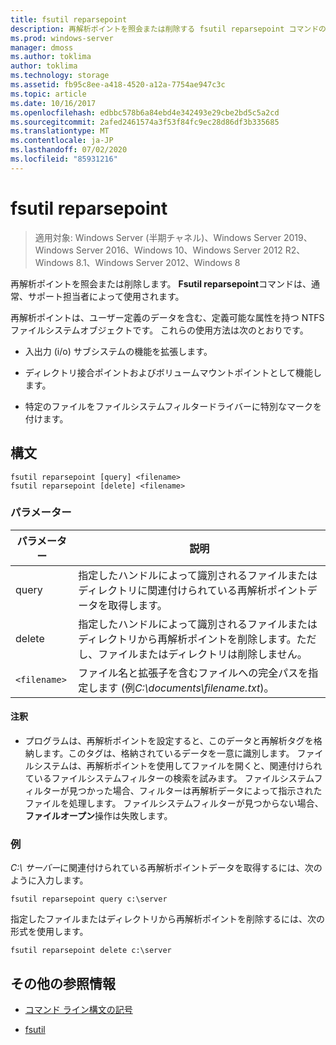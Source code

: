```yaml
---
title: fsutil reparsepoint
description: 再解析ポイントを照会または削除する fsutil reparsepoint コマンドの参照記事です。
ms.prod: windows-server
manager: dmoss
ms.author: toklima
author: toklima
ms.technology: storage
ms.assetid: fb95c8ee-a418-4520-a12a-7754ae947c3c
ms.topic: article
ms.date: 10/16/2017
ms.openlocfilehash: edbbc578b6a84ebd4e342493e29cbe2bd5c5a2cd
ms.sourcegitcommit: 2afed2461574a3f53f84fc9ec28d86df3b335685
ms.translationtype: MT
ms.contentlocale: ja-JP
ms.lasthandoff: 07/02/2020
ms.locfileid: "85931216"
---
```

# <a name="fsutil-reparsepoint"></a>fsutil reparsepoint

> 適用対象: Windows Server (半期チャネル)、Windows Server 2019、Windows Server 2016、Windows 10、Windows Server 2012 R2、Windows 8.1、Windows Server 2012、Windows 8

再解析ポイントを照会または削除します。  **Fsutil reparsepoint**コマンドは、通常、サポート担当者によって使用されます。

再解析ポイントは、ユーザー定義のデータを含む、定義可能な属性を持つ NTFS ファイルシステムオブジェクトです。 これらの使用方法は次のとおりです。

- 入出力 (i/o) サブシステムの機能を拡張します。

- ディレクトリ接合ポイントおよびボリュームマウントポイントとして機能します。

- 特定のファイルをファイルシステムフィルタードライバーに特別なマークを付けます。

## <a name="syntax"></a>構文

```
fsutil reparsepoint [query] <filename>
fsutil reparsepoint [delete] <filename>
```

### <a name="parameters"></a>パラメーター

| パラメーター | 説明 |
| --------- | ----------- |
| query | 指定したハンドルによって識別されるファイルまたはディレクトリに関連付けられている再解析ポイントデータを取得します。 |
| delete | 指定したハンドルによって識別されるファイルまたはディレクトリから再解析ポイントを削除します。ただし、ファイルまたはディレクトリは削除しません。 |
| `<filename>` | ファイル名と拡張子を含むファイルへの完全パスを指定します (例*C:\documents\filename.txt*)。 |

#### <a name="remarks"></a>注釈

- プログラムは、再解析ポイントを設定すると、このデータと再解析タグを格納します。このタグは、格納されているデータを一意に識別します。 ファイルシステムは、再解析ポイントを使用してファイルを開くと、関連付けられているファイルシステムフィルターの検索を試みます。 ファイルシステムフィルターが見つかった場合、フィルターは再解析データによって指示されたファイルを処理します。 ファイルシステムフィルターが見つからない場合、**ファイルオープン**操作は失敗します。

### <a name="examples"></a>例

*C:\ サーバー*に関連付けられている再解析ポイントデータを取得するには、次のように入力します。

```
fsutil reparsepoint query c:\server
```

指定したファイルまたはディレクトリから再解析ポイントを削除するには、次の形式を使用します。

```
fsutil reparsepoint delete c:\server
```

## <a name="additional-references"></a>その他の参照情報

- [コマンド ライン構文の記号](command-line-syntax-key.md)

- [fsutil](fsutil.md)
